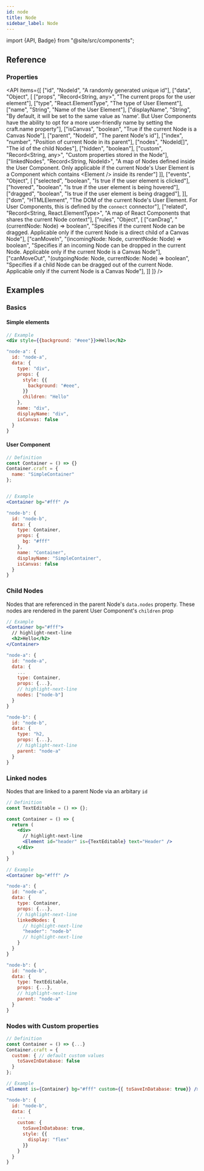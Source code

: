 ```yaml
---
id: node
title: Node
sidebar_label: Node
---
```


import {API, Badge} from "@site/src/components";

<Badge type="type" />


## Reference
### Properties
<API items={[
  ["id", "NodeId", "A randomly generated unique id"],
  ["data", "Object", [
    ["props", "Record<String, any>", "The current props for the user element"],
    ["type", "React.ElementType", "The type of User Element"],
    ["name", "String", "Name of the User Element"],
    ["displayName", "String", "By default, it will be set to the same value as 'name'. But User Components have the ability to opt for a more user-friendly name by setting the craft.name property"],
    ["isCanvas", "boolean", "True if the current Node is a Canvas Node"],
    ["parent", "NodeId", "The parent Node's id"],
    ["index", "number", "Position of current Node in its parent"],
    ["nodes", "NodeId[]", "The id of the child Nodes"],
    ["hidden", "boolean"],
    ["custom", "Record<String, any>", "Custom properties stored in the Node"],
    ["linkedNodes", "Record<String, NodeId>", "A map of Nodes defined inside the User Component. Only applicable if the current Node's User Element is a Component which contains &lt;Element /&gt; inside its render"]
  ]],
  ["events", "Object", [
    ["selected", "boolean", "Is true if the user element is clicked"],
    ["hovered", "boolean", "Is true if the user element is being hovered"],
    ["dragged", "boolean", "Is true if the user element is being dragged"],
  ]],
  ["dom", "HTMLElement", "The DOM of the current Node's User Element. For User Components, this is defined by the `connect` connector"],
  ["related", "Record<String, React.ElementType>", "A map of React Components that shares the current Node context"],
  ["rules", "Object", [
    ["canDrag", "(currentNode: Node) => boolean", "Specifies if the current Node can be dragged. Applicable only if the current Node is a direct child of a Canvas Node"],
    ["canMoveIn", "(incomingNode: Node, currentNode: Node) => boolean", "Specifies if an incoming Node can be dropped in the current Node. Applicable only if the current Node is a Canvas Node"],
    ["canMoveOut", "(outgoingNode: Node, currentNode: Node) => boolean", "Specifies if a child Node can be dragged out of the current Node. Applicable only if the current Node is a Canvas Node"],
  ]]
]} />

## Examples

### Basics

#### Simple elements
```jsx
// Example
<div style={{background: "#eee"}}>Hello</h2>

"node-a": {
  id: "node-a",
  data: {
    type: "div",
    props: {
      style: {{
        background: "#eee",
      }}
      children: "Hello"
    },
    name: "div",
    displayName: "div",
    isCanvas: false
  }
}
```

#### User Component
```jsx
// Definition
const Container = () => {}
Container.craft = {
  name: "SimpleContainer"
};


// Example
<Container bg="#fff" />

"node-b": {
  id: "node-b",
  data: {
    type: Container,
    props: {
      bg: "#fff"
    },
    name: "Container",
    displayName: "SimpleContainer",
    isCanvas: false
  }
}
```

### Child Nodes

Nodes that are referenced in the parent Node's `data.nodes` property. These nodes are rendered in the parent User Component's `children` prop

```jsx
// Example
<Container bg="#fff">
  // highlight-next-line
  <h2>Hello</h2>
</Container>

"node-a": {
  id: "node-a",
  data: {
    ...
    type: Container,
    props: {...},
    // highlight-next-line
    nodes: ["node-b"]
  }
}

"node-b": {
  id: "node-b",
  data: {
    type: "h2,
    props: {...},
    // highlight-next-line
    parent: "node-a"
  }
}
```


### Linked nodes

Nodes that are linked to a parent Node via an arbitary `id`

```jsx
// Definition
const TextEditable = () => {};

const Container = () => {
  return (
    <div>
      // highlight-next-line
      <Element id="header" is={TextEditable} text="Header" />
    </div>
  )
}

// Example
<Container bg="#fff" />

"node-a": {
  id: "node-a",
  data: {
    type: Container,
    props: {...},
    // highlight-next-line
    linkedNodes: {
      // highlight-next-line
      "header": "node-b"
      // highlight-next-line
    }
  }
}

"node-b": {
  id: "node-b",
  data: {
    type: TextEditable,
    props: {...},
    // highlight-next-line
    parent: "node-a"
  }
}
```



### Nodes with Custom properties

```jsx
// Definition
const Container = () => {...}
Container.craft = {
  custom: { // default custom values
    toSaveInDatabase: false
  }
};

// Example
<Element is={Container} bg="#fff" custom={{ toSaveInDatabase: true}} />

"node-b": {
  id: "node-b",
  data: {
    ...
    custom: {
      toSaveInDatabase: true,
      style: {{
        display: "flex"
      }}
    }
  }
}
```